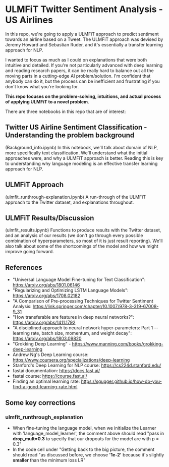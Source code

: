 # ULMFiT Twitter Sentiment Analysis - US Airlines

In this repo, we're going to apply a ULMFiT approach to predict sentiment towards an airline based on a Tweet. The ULMFiT approach was devised by Jeremy Howard and Sebastian Ruder, and it's essentially a transfer learning approach for NLP. 

I wanted to focus as much as I could on explanations that were both intuitive and detailed. If you're not particularly advanced with deep learning and reading research papers, it can be really hard to balance out all the moving parts in a cutting-edge AI problem/solution. I'm confident that anybody can do it, but the process can be inefficient and frustrating if you don't know what you're looking for. 

**This repo focuses on the problem-solving, intuitions, and actual process of applying ULMFiT to a novel problem**.

There are three notebooks in this repo that are of interest:

## Twitter US Airline Sentiment Classification - Understanding the problem background
(Background_info.ipynb)
In this notebook, we'll talk about domain of NLP, more specifically text classification. We'll understand what the initial approaches were, and why a ULMFiT approach is better. Reading this is key to understanding why language modeling is an effective transfer learning approach for NLP.

## ULMFiT Approach
(ulmfit_runthrough-explanation.ipynb)
A run-through of the ULMFiT approach to the Twitter dataset, and explanations throughout.

## ULMFiT Results/Discussion
(ulmfit_results.ipynb)
Functions to produce results with the Twitter dataset, and an analysis of our results (we don't go through every possible combination of hyperparameters, so most of it is just result reporting). We'll also talk about some of the shortcomings of the model and how we might improve going forward.

## References
- "Universal Language Model Fine-tuning for Text Classification": https://arxiv.org/abs/1801.06146
- "Regularizing and Optimizing LSTM Language Models": https://arxiv.org/abs/1708.02182
- "A Comparison of Pre-processing Techniques for Twitter Sentiment Analysis: https://link.springer.com/chapter/10.1007/978-3-319-67008-9_31
- "How transferable are features in deep neural networks?": https://arxiv.org/abs/1411.1792
- "A disciplined approach to neural network hyper-parameters: Part 1 -- learning rate, batch size, momentum, and weight decay": https://arxiv.org/abs/1803.09820 
- "Grokking Deep Learning" - https://www.manning.com/books/grokking-deep-learning
- Andrew Ng's Deep Learning course: https://www.coursera.org/specializations/deep-learning
- Stanford's Deep Learning for NLP course: https://cs224d.stanford.edu/
- fastai documentation: https://docs.fast.ai/
- fastai course: https://course.fast.ai/
- Finding an optimal learning rate: https://sgugger.github.io/how-do-you-find-a-good-learning-rate.html


## Some key corrections
### ulmfit_runthrough_explanation
- When fine-tuning the language model, when we initialize the Learner with 'language_model_learner', the comment above should read "pass in **drop_mult=0.3** to specify that our dropouts for the model are with p = 0.3"
- In the code cell under "Getting back to the big picture, the comment should read "as discussed before, we choose **'1e-2'** because it's slightly **smaller** than the minimum loss LR"


